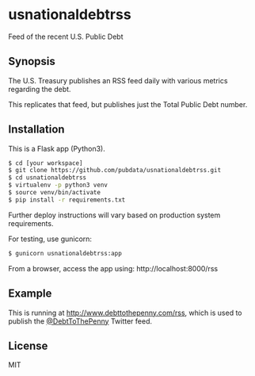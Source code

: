 # usnationaldebtrss
Feed of the recent U.S. Public Debt

## Synopsis
The U.S. Treasury publishes an RSS feed daily with various metrics regarding the debt.

This replicates that feed, but publishes just the Total Public Debt number.


## Installation
This is a Flask app (Python3).

``` sh
$ cd [your workspace]
$ git clone https://github.com/pubdata/usnationaldebtrss.git
$ cd usnationaldebtrss
$ virtualenv -p python3 venv
$ source venv/bin/activate
$ pip install -r requirements.txt
``` 

Further deploy instructions will vary based on production system requirements.

For testing, use gunicorn:

``` sh
$ gunicorn usnationaldebtrss:app
``` 

From a browser, access the app using: http://localhost:8000/rss

## Example

This is running at http://www.debttothepenny.com/rss, which is used to publish the <a href="http://twitter.com/debttothepenny">@DebtToThePenny</a> Twitter feed.

## License

MIT

